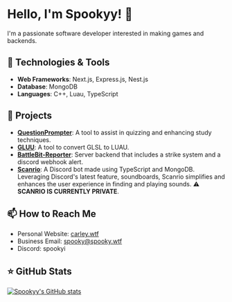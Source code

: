 # Hello, I'm Spookyy! 👋

I'm a passionate software developer interested in making games and backends.

## 🔭 Technologies & Tools

- **Web Frameworks**: Next.js, Express.js, Nest.js
- **Database**: MongoDB
- **Languages**: C++, Luau, TypeScript

## 💼 Projects

- **[QuestionPrompter](https://github.com/Spookyy/QuestionPrompter)**: A tool to assist in quizzing and enhancing study techniques.
- **[GLUU](https://github.com/Spoookyyy/GLLU)**: A tool to convert GLSL to LUAU.
- **[BattleBit-Reporter](https://github.com/Spoookyyy/BattleBit-Reporting)**: Server backend that includes a strike system and a discord webhook alert.
- **[Scanrio](https://github.com/Spoookyyy/Scanrio)**: A Discord bot made using TypeScript and MongoDB. Leveraging Discord's latest feature, soundboards, Scanrio simplifies and enhances the user experience in finding and playing sounds. ⚠️ **SCANRIO IS CURRENTLY PRIVATE**.

## 📫 How to Reach Me

- Personal Website: [carley.wtf](https://carley.wtf)
- Business Email: spooky@spooky.wtf
- Discord: spookyi

## ⭐ GitHub Stats

[![Spookyy's GitHub stats](https://github-readme-stats.vercel.app/api?username=Spookyy&show_icons=true&theme=radical)](https://github.com/Spookyy)


